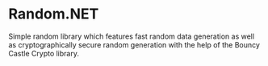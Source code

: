 # Random.NET

Simple random library which features fast random data generation as well as cryptographically secure random generation with the help of the Bouncy Castle Crypto library.

